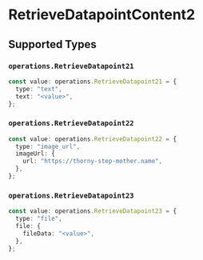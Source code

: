 # RetrieveDatapointContent2


## Supported Types

### `operations.RetrieveDatapoint21`

```typescript
const value: operations.RetrieveDatapoint21 = {
  type: "text",
  text: "<value>",
};
```

### `operations.RetrieveDatapoint22`

```typescript
const value: operations.RetrieveDatapoint22 = {
  type: "image_url",
  imageUrl: {
    url: "https://thorny-step-mother.name",
  },
};
```

### `operations.RetrieveDatapoint23`

```typescript
const value: operations.RetrieveDatapoint23 = {
  type: "file",
  file: {
    fileData: "<value>",
  },
};
```

